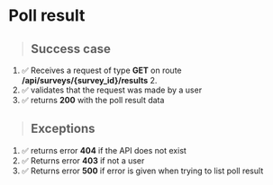 # Poll result

> ## Success case

1. ✅ Receives a request of type **GET** on route **/api/surveys/{survey_id}/results** 2.
2. ✅ validates that the request was made by a user
3. ✅ returns **200** with the poll result data

> ## Exceptions

1. ✅ returns error **404** if the API does not exist
2. ✅ Returns error **403** if not a user
3. ✅ Returns error **500** if error is given when trying to list poll result